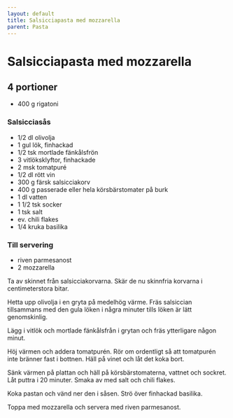 ```yaml
---
layout: default
title: Salsicciapasta med mozzarella
parent: Pasta
---
```

# Salsicciapasta med mozzarella

## 4 portioner


- 400 g rigatoni

### Salsicciasås
- 1/2 dl olivolja
- 1 gul lök, finhackad
- 1/2 tsk mortlade fänkålsfrön
- 3 vitlöksklyftor, finhackade
- 2 msk tomatpuré
- 1/2 dl rött vin
- 300 g färsk salsicciakorv
- 400 g passerade eller hela körsbärstomater på burk
- 1 dl vatten
- 1 1/2 tsk socker
- 1 tsk salt
- ev. chili flakes
- 1/4 kruka basilika

### Till servering

- riven parmesanost
- 2 mozzarella


Ta av skinnet från salsicciakorvarna. Skär de nu skinnfria korvarna i centimeterstora
bitar.

Hetta upp olivolja i en gryta på medelhög värme. Fräs salsiccian tillsammans med den gula
löken i några minuter tills löken är lätt genomskinlig.

Lägg i vitlök och mortlade fänkålsfrån i grytan och fräs ytterligare någon minut.

Höj värmen och addera tomatpurén. Rör om ordentligt så att tomatpurén inte bränner fast i
bottnen. Häll på vinet och låt det koka bort.

Sänk värmen på plattan och häll på körsbärstomaterna, vattnet och sockret. Låt puttra i
20 minuter. Smaka av med salt och chili flakes.

Koka pastan och vänd ner den i såsen. Strö över finhackad basilika.

Toppa med mozzarella och servera med riven parmesanost.